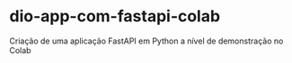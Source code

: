 # dio-app-com-fastapi-colab
Criação de uma aplicação FastAPI em Python a nível de demonstração no Colab
